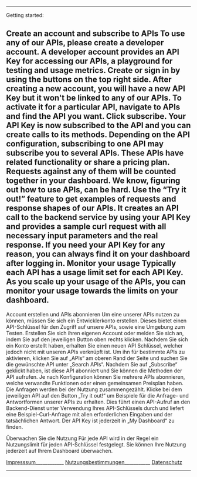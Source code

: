 -----------------------------------------------------------------------------------------------------------------
Getting started: 

Create an account and subscribe to APIs
To use any of our APIs, please create a developer account. A developer account provides an API Key for accessing our APIs, a playground for testing and usage metrics. Create or sign in by using the buttons on the top right side.
After creating a new account, you will have a new API Key but it won't be linked to any of our APIs. To activate it for a particular API, navigate to APIs and find the API you want. Click subscribe. Your API Key is now subscribed to the API and you can create calls to its methods.
Depending on the API configuration, subscribing to one API may subscribe you to several APIs. These APIs have related functionality or share a pricing plan. Requests against any of them will be counted together in your dashboard.
We know, figuring out how to use APIs, can be hard. Use the “Try it out!” feature to get examples of requests and response shapes of our APIs. It creates an API call to the backend service by using your API Key and provides a sample curl request with all necessary input parameters and the real response.
If you need your API Key for any reason, you can always find it on your dashboard after logging in.
Monitor your usage
Typically each API has a usage limit set for each API Key. As you scale up your usage of the APIs, you can monitor your usage towards the limits on your dashboard.
-----------------------------------------------------------------------------------------------------------------
Account erstellen und APIs abonnieren
Um eine unserer APIs nutzen zu können, müssen Sie sich ein Entwicklerkonto erstellen. Dieses bietet einen API-Schlüssel für den Zugriff auf unsere APIs, sowie eine Umgebung zum Testen. Erstellen Sie sich ihren eigenen Account oder melden Sie sich an, indem Sie auf den jeweiligen Button oben rechts klicken.
Nachdem Sie sich ein Konto erstellt haben, erhalten Sie einen neuen API Schlüssel, welcher jedoch nicht mit unseren APIs verknüpft ist. Um ihn für bestimmte APIs zu aktivieren, klicken Sie auf „APIs“ am oberen Rand der Seite und suchen Sie die gewünschte API unter „Search APIs“. Nachdem Sie auf „Subscribe“ geklickt haben, ist diese API abonniert und Sie können die Methoden der API aufrufen.
Je nach Konfiguration können Sie mehrere APIs abonnieren, welche verwandte Funktionen oder einen gemeinsamen Preisplan haben. Die Anfragen werden bei der Nutzung zusammengezählt.
Klicke bei dem jeweiligen API auf den Button „Try it out!“ um Beispiele für die Anfrage- und Antwortformen unserer APIs zu erhalten. Dies führt einen API-Aufruf an den Backend-Dienst unter Verwendung Ihres API-Schlüssels durch und liefert eine Beispiel-Curl-Anfrage mit allen erforderlichen Eingaben und der tatsächlichen Antwort.
Der API Key ist jederzeit in „My Dashboard“ zu finden.

Überwachen Sie die Nutzung
Für jede API wird in der Regel ein Nutzungslimit für jeden API-Schlüssel festgelegt. Sie können Ihre Nutzung jederzeit auf Ihrem Dashboard überwachen.

[Impresssum](https://www.munich-airport.de/impressum-375921)____________ [Nutzungsbestimmungen](https://www.munich-airport.de/nutzungsbestimmungen-783787)___________ [Datenschutz](https://www.munich-airport.de/datenschutzerklaerung-hinweise-zum-datenschutz-376066)

-----------------------------------------------------------------------------------------------------------------
